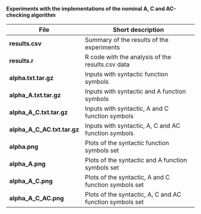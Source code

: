 **Experiments with the implementations of the nominal A, C and AC-checking algorithm**


**File** | Short description
------------ | -------------
**results.csv** | Summary of the results of the experiments
**results.r** | R code with the analysis of the results.csv data
**alpha.txt.tar.gz** | Inputs with syntactic function symbols
**alpha_A.txt.tar.gz** | Inputs with syntactic and A function symbols
**alpha_A_C.txt.tar.gz** | Inputs with syntactic, A and C function symbols
**alpha_A_C_AC.txt.tar.gz** | Inputs with syntactic, A, C and AC function symbols
**alpha.png** | Plots of the syntactic function symbols set
**alpha_A.png** | Plots of the syntactic and A function symbols set
**alpha_A_C.png** | Plots of the syntactic, A and C function symbols set
**alpha_A_C_AC.png** | Plots of the syntactic, A, C and AC function symbols set
